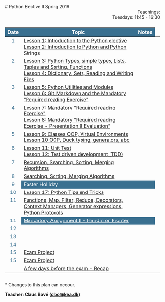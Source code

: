 <head>
  <style> 
    
    h1:first-of-type {display: none;}
    #github {text-align: right; margin:-50px 0 50px 0}
    #teachings {text-align: right; margin: 0px 0 10px 0}
    #tbl {display: inline-table}
    td {vertical-align: top;}
    thead th {background-color: #3a7090; color:#ffffff}
    td:nth-child(1) {color: #3a7090; text-align:center}
  </style>
</head>
# Python Elective II Spring 2019

<!-- <div id="github"><a href="https://github.com/python-elective-2-spring-2019/">GitHub</a>
</div> -->

<div id="teachings">
  Teachings: <br> Tuesdays: 11:45 - 16:30<br> 
</div>

<table id="tbl">
  <thead>
  <tr>
      <th>Date</th>
      <th>Topic</th>
      <th>Notes</th>
  </tr>
  </thead>
  <tbody>
  <tr>
      <td>1</td>
      <td>    
        <a href="https://github.com/python-elective-2-spring-2019/Lesson-01-Introduction-to-the-Python-elective/blob/master/README.md">Lesson 1: Introduction to the Python elective</a><br>
        <a href="https://github.com/python-elective-2-spring-2019/Lesson-02-Introduction-to-Python-and-Python-Strings/blob/master/README.md">Lesson 2: Introduction to Python and Python Strings</a>
        </td>
    <td></td>
  </tr>
  
  <tr>
      <td>2</td>
      <td><a href="https://github.com/python-elective-2-spring-2019/Lesson-03-Python-Types-simple-types-Lists-Tuples-and-Sorting/blob/master/README.md">Lesson 3: Python Types, simple types, Lists, Tuples and Sorting, Functions</a><br>
      <a href="https://github.com/python-elective-2-spring-2019/Lesson-04-Dictionary-Sets-Reading-and-Writing-Files/blob/master/README.md">Lesson 4: Dictionary, Sets, Reading and Writing Files</a>
      </td>
      <td></td>
  </tr>
  
  <tr>
      <td>3</td>
      <td><a href="https://github.com/python-elective-2-spring-2019/Lesson-05-Python-Utilities-and-Modules/blob/master/README.md">Lesson 5: Python Utilities and Modules</a><br>
      <a href="https://github.com/python-elective-2-spring-2019/Lesson-06-Git-Markdown-and-Required-reading-Exercise/blob/master/README.md">Lesson 6: Git, Markdown and the Mandatory "Required reading Exercise"</a>
      </td>
      <td></td>
  </tr>  
  
<tr>     
      <td>4</td>
      <td><a href="https://github.com/python-elective-2-spring-2019/Lesson-07-Required-reading-Exercise/blob/master/README.md">Lesson 7: Mandatory "Required reading Exercise"</a><br>
      <a href="https://github.com/python-elective-2-spring-2019/Lesson-08-Required-reading-Exercise/blob/master/README.md">Lesson 8: Mandatory "Required reading Exercise - Presentation & Evaluation"</a>
      </td>
      <td></td>
  </tr>

<tr>   
      <td>5</td>
      <td><a href="https://github.com/python-elective-2-spring-2019/Lesson-09-Classes-OOP-Virtual-Environments-and-Packages">Lesson 9: Classes OOP, Virtual Environments</a><br>
      <a href="https://github.com/python-elective-2-spring-2019/Lesson-10-oop-ducktyping-decorators-abc">Lesson 10 OOP, Duck typing, generators, abc</a>
      </td>
      <td></td>
</tr>
    
  <tr> 
      <td>6</td>
      <td><a href="https://github.com/python-elective-2-spring-2019/Lesson-11-Unit-Test">Lesson 11: Unit Test</a><br>
      <a href="https://github.com/python-elective-2-spring-2019/Lesson-12-Testing-Debugging-Exeptions">Lesson 12: Test driven development (TDD)</a></td>
      <td></td>
      <td></td>
  </tr>
  
  <tr>  
      <td>7</td>
      <td><a href="">Recursion, Searching, Sorting, Merging Algorithms</a></td>
      <td></td>
  </tr>

  <tr>  
      <td>8</td>
      <td><a href="">Searching, Sorting, Merging Algorithms</a></td>
      <td></td>
  </tr>

  <tr >
      <td>9</td>
      <td style="background-color: #3a7090; color:#fff">Easter Holliday</td>
      <td style="background-color: #3a7090; color:#fff"></td>
  </tr>

  <tr> 
      <td>10</td>
      <td><a href="https://github.com/python-elective-2-spring-2019/Lesson-17-Python-Tips-and-Tricks">Lesson 17: Python Tips and Tricks</a></td>
      <td></td>
  </tr>
 
  <tr>
      <td>11</td>
      <td>
      <a href="">Functions, Map, Filter, Reduce, Decorators, Context Managers, Generator expressions, Python Protocols</a>
      </td>
      <td></td>
  </tr>

  <tr>
      <td>11</td>
      <td style="background-color: #3a7090"><a href="https://github.com/python-elective-2-spring-2019/Mandatory_assignment_2/blob/master/README.md" style="color:#fff">Mandatory Assignment II - Handin on Fronter</a>
      </td>
      <td style="background-color: #3a7090; color:#fff"></td>
  </tr>
  
  <tr>
      <td>12</td>
      <td><a href=""></a></td>
      <td></td>
  </tr>

  <tr>
      <td>13</td>
      <td><a href=""></a></td>
      <td></td>
  </tr>
  
  <tr>
      <td>14</td>
      <td><a href=""></a></td>
      <td></td>
  </tr>
  
  <tr>    
      <td>15</td>
      <td><a href="">Exam Project</a></td>
      <td></td>
  </tr>
  <tr>
      <td>15</td>
      <td><a href="">Exam Project</a></td>
      <td></td>
  </tr>
  <tr>
      <td></td>
      <td><a href="">A few days before the exam - Recap</a></td>
      <td></td>
  </tr>

  </tbody>
</table>
            
\* Changes to this plan can occour. <br>

__Teacher: Claus Bové (clbo@kea.dk)__

<script>
 var dates = [

        {week : 1, date : '19-02'}, 

        {week : 2, date : '26-02'},  

        {week : 3, date : '05-03'}, 

        {week : 4, date : '12-03'}, 

        {week : 5, date : '19-03'}, 

        {week : 6, date : '26-03'}, 

        {week : 7, date : '02-04'}, 

        {week : 8, date : '09-04'},

         {week : 15, date : '16-04'},
        // week 9 Easter
        {week : 9, date : '23-04'},        

        {week : 10, date : '30-04'},

        {week : 10, date : '01-05'},

        {week : 11, date : '07-05'},

        {week : 12, date : '14-05'},

        {week : 13, date : '21-05'},

        {week : 14, date : '28-05'},

        {week : 15, date : '04-06'},

       

    ]; 
  
 var table = document.getElementById("tbl");  
 var rows = table.getElementsByTagName("tr");
 
 for(i = 1; i < rows.length; i++){

     if(rows[i].getAttribute("class") === 'holliday'){
        i++;   
     }

      var tds = rows[i].getElementsByTagName("td"); 
      tds[0].innerHTML= dates[i-1].date + '-2019'; 
      // tds[1].innerHTML= dates[i-1].date + ' - 2018';  
    } 
 
</script>
